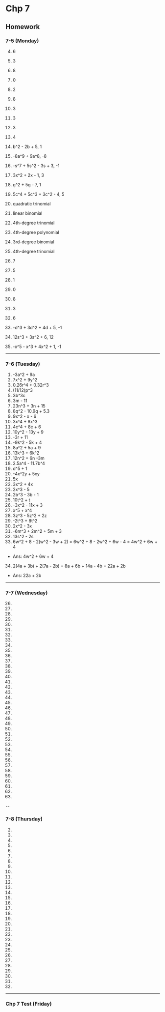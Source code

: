 # Chp 7

## Homework

### 7-5 (Monday)

4. 6
5. 3
6. 8
7. 0
8. 2
9. 8
10. 3
11. 3
12. 3
13. 4
14. b^2 - 2b + 5, 1
15. -8a^9 + 9a^8, -8
16. -s^7 + 5s^2 - 3s + 3, -1
17. 3x^2 + 2x - 1, 3
18. g^2 + 5g - 7, 1
19. 5c^4 + 5c^3 + 3c^2 - 4, 5
20. quadratic trinomial
21. linear binomial
22. 4th-degree trinomial
23. 4th-degree polynomial
24. 3rd-degree binomial
25. 4th-degree trinomial



31. 7
32. 5
33. 1
34. 0



38. 8
39. 3
40. 6



47. -d^3 + 3d^2 + 4d + 5, -1
48. 12s^3 + 3s^2 + 6, 12
49. -x^5 - x^3 + 4x^2 + 1, -1

---

### 7-6 (Tuesday)

1. -3a^2 + 9a
2. 7x^2 + 9y^2
3. 0.26r^4 + 0.32r^3
4. (11/12)p^3
5. 3b^3c
6. 3m - 11
7. 23n^3 + 3n + 15
8. 8q^2 - 10.9q + 5.3
9. 9x^2 - x - 6
10. 3x^4 + 8x^3
11. 4c^4 + 8c + 6
12. 10y^2 - 13y + 9
13. -3r + 11
14. -9k^2 - 5k + 4
15. 8a^2 + 5a + 9
16. 13k^3 + 6k^2
17. 12n^2 + 6n -3m
18. 2.5a^4 - 11.7b^4
19. d^5 + 1
20. -4x^2y + 5xy
21. 5x
22. 3x^2 + 4x
23. 2x^3 - 5
24. 2b^3 - 3b - 1
25. 10t^2 + t
26. -3x^2 - 11x + 3
27. x^5 + x^4
28. 3z^3 - 5z^2 + 2z
29. -2t^3 + 8t^2
30. 2x^2 - 3x
31. -6m^3 + 2m^2 + 5m + 3
32. 13s^2 - 2s
33. 6w^2 + 8 - 2(w^2 - 3w + 2) = 6w^2 + 8 - 2w^2 + 6w - 4 = 4w^2 + 6w + 4
  - Ans: 4w^2 + 6w + 4
34. 2(4a + 3b) + 2(7a - 2b) = 8a + 6b + 14a - 4b = 22a + 2b
  - Ans: 22a + 2b

---

### 7-7 (Wednesday)

26.
27.
28.
29.
30.
31.
32.
33.
34.
35.
36.
37.
38.
39.
40.
41.
42.
43.
44.
45.
46.
47.
48.
49.
50.
51.
52.
53.
54.
55.
56.
57.
58.
59.
60.
61.
62.
63.

--

### 7-8 (Thursday)

2.
3.
4.
5.
6.
7.
8.
9.
10.
11.
12.
13.
14.
15.
16.
17.
18.
19.
20.
21.
22.
23.
24.
25.
26.
27.
28.
29.
30.
31.
32.

---

### Chp 7 Test (Friday)
